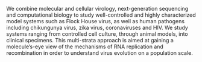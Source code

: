 We combine molecular and cellular virology, next-generation sequencing and computational biology to study well-controlled and highly characterized model systems such as Flock House virus, as well as human pathogens including chikungunya virus, zika virus, coronaviruses and HIV. We study systems ranging from controlled cell culture, through animal models, into clinical specimens. This multi-strata approach is aimed at gaining a molecule’s-eye view of the mechanisms of RNA replication and recombination in order to understand virus evolution on a population scale.
